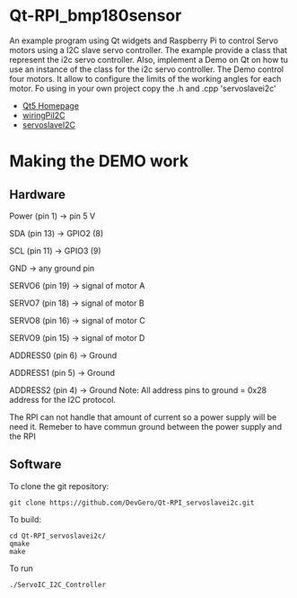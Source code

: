 # Qt-RPI_bmp180sensor

An example program using Qt widgets and Raspberry Pi to control Servo motors using a I2C slave servo controller. The example provide a class that represent the i2c servo controller. Also, implement a Demo on Qt on how tu use an instance of the class for the i2c servo controller. 
The Demo control four motors. It allow to configure the limits of the working angles for each motor.
Fo using in your own project copy the .h and .cpp 'servoslavei2c'

* [Qt5 Homepage](https://www.qt.io/)
* [wiringPiI2C](http://wiringpi.com/reference/i2c-library/)
* [servoslaveI2C](http://www.hobbytronics.co.uk/servo-controller-12ch-ht?keyword=i2c)

# Making the DEMO work

Hardware
--------------
Power (pin 1) -> pin 5 V

SDA (pin 13)   -> GPIO2 (8)

SCL (pin 11)   -> GPIO3 (9)

GND   -> any ground pin

SERVO6 (pin 19) -> signal of motor A

SERVO7 (pin 18) -> signal of motor B

SERVO8 (pin 16) -> signal of motor C

SERVO9 (pin 15) -> signal of motor D

ADDRESS0 (pin 6) -> Ground

ADDRESS1 (pin 5) -> Ground

ADDRESS2 (pin 4) -> Ground
Note: All address pins to ground = 0x28 address for the I2C protocol.

The RPI can not handle that amount of current so a power supply will be need it. Remeber to have commun ground between the power supply and the RPI

Software
-----

To clone the git repository:

    git clone https://github.com/DevGero/Qt-RPI_servoslavei2c.git  

To build:

    cd Qt-RPI_servoslavei2c/
    qmake
    make

To run

    ./ServoIC_I2C_Controller

